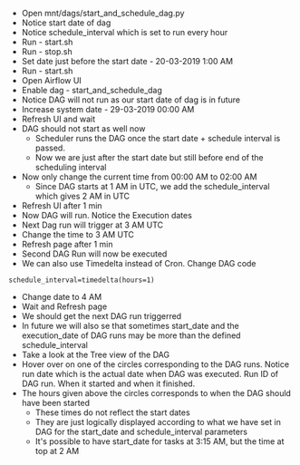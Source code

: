 - Open mnt/dags/start_and_schedule_dag.py
- Notice start date of dag
- Notice schedule_interval which is set to run every hour
- Run - start.sh
- Run - stop.sh
- Set date just before the start date - 20-03-2019 1:00 AM
- Run - start.sh
- Open Airflow UI
- Enable dag - start_and_schedule_dag
- Notice DAG will not run as our start date of dag is in future
- Increase system date - 29-03-2019 00:00 AM
- Refresh UI and wait
- DAG should not start as well now
  - Scheduler runs the DAG once the start date + schedule interval is passed.
  - Now we are just after the start date but still before end of the scheduling interval
- Now only change the current time from 00:00 AM to 02:00 AM
  - Since DAG starts at 1 AM in UTC, we add the schedule_interval which gives 2 AM in UTC
- Refresh UI after 1 min
- Now DAG will run. Notice the Execution dates
- Next Dag run will trigger at 3 AM UTC
- Change the time to 3 AM UTC
- Refresh page after 1 min
- Second DAG Run will now be executed
- We can also use Timedelta instead of Cron. Change DAG code
```
schedule_interval=timedelta(hours=1)
```
- Change date to 4 AM
- Wait and Refresh page
- We should get the next DAG run triggerred
- In future we will also se that sometimes start_date and the execution_date of DAG runs may be more than the defined schedule_interval
- Take a look at the Tree view of the DAG
- Hover over on one of the circles corresponding to the DAG runs. Notice run date which is the actual date when DAG was executed. Run ID of DAG run. When it started and when it finished.
- The hours given above the circles corresponds to when the DAG should have been started
  - These times do not reflect the start dates
  - They are just logically displayed according to what we have set in DAG for the start_date and schedule_interval parameters
  - It's possible to have start_date for tasks at 3:15 AM, but the time at top at 2 AM
